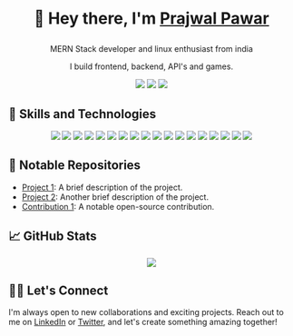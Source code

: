 <!-- Your name or username -->
<h1 align="center">
  
  👋 Hey there, I'm [Prajwal Pawar](https://yourwebsite.com)
  
</h1>

<p align="center">MERN Stack developer and linux enthusiast from india</p>
<p align="center">I build frontend, backend, API's and games.</p>


<p align="center">
  <a href="https://www.linkedin.com/in/yourusername/"><img src="https://img.shields.io/badge/-LinkedIn-blue?style=flat&logo=linkedin"></a>
  <a href="https://twitter.com/yourusername"><img src="https://img.shields.io/badge/-Twitter-blue?style=flat&logo=twitter"></a>
  <a href="mailto:youremail@example.com"><img src="https://img.shields.io/badge/-Email-red?style=flat&logo=gmail"></a>
</p>

<!-- Your skills and technologies you're proficient in -->
## 💼 Skills and Technologies

<p align="center">
  <img src="https://img.shields.io/badge/-HTML-E34F26?style=for-the-badge&logo=html5">
  <img src="https://img.shields.io/badge/-CSS-1572B6?style=for-the-badge&logo=css3">
  <img src="https://img.shields.io/badge/-JavaScript-yellow?style=for-the-badge&logo=javascript">
  <img src="https://img.shields.io/badge/-Node.js-339933?style=for-the-badge&logo=node.js">
  <img src="https://img.shields.io/badge/-React-61DAFB?style=for-the-badge&logo=react">
  <img src="https://img.shields.io/badge/-Express-000000?style=for-the-badge&logo=express">
  <img src="https://img.shields.io/badge/-MongoDB-47A248?style=for-the-badge&logo=mongodb">
  <img src="https://img.shields.io/badge/-MySQL-4479A1?style=for-the-badge&logo=mysql">
  <img src="https://img.shields.io/badge/-Firebase-FFCA28?style=for-the-badge&logo=firebase">
  <img src="https://img.shields.io/badge/-Git-F05032?style=for-the-badge&logo=git">
  <img src="https://img.shields.io/badge/-GitHub-181717?style=for-the-badge&logo=github">
  <img src="https://img.shields.io/badge/-Linux-FCC624?style=for-the-badge&logo=linux">
  <img src="https://img.shields.io/badge/-Electron-47848F?style=for-the-badge&logo=electron">
  <img src="https://img.shields.io/badge/-TypeScript-3178C6?style=for-the-badge&logo=typescript">
  <img src="https://img.shields.io/badge/-Postman-FF6C37?style=for-the-badge&logo=postman">
  <img src="https://img.shields.io/badge/-JWT-000000?style=for-the-badge&logo=json-web-tokens">
  <img src="https://img.shields.io/badge/-Socket.io-010101?style=for-the-badge&logo=socket.io">
  <img src="https://img.shields.io/badge/-Visual%20Studio%20Code-007ACC?style=for-the-badge&logo=visual-studio-code">
</p>


<!-- A list of your notable GitHub repositories -->
## 🚀 Notable Repositories

- [Project 1](https://github.com/yourusername/project1): A brief description of the project.
- [Project 2](https://github.com/yourusername/project2): Another brief description of the project.
- [Contribution 1](https://github.com/yourusername/contribution1): A notable open-source contribution.

<!-- A cool visualization of your GitHub stats -->
## 📈 GitHub Stats

<p align="center">
  <img src="https://github-readme-stats.vercel.app/api?username=yourusername&show_icons=true&hide_title=true&hide_border=true&count_private=true">
</p>

<!-- A call-to-action section -->
## 👯‍♂️ Let's Connect

I'm always open to new collaborations and exciting projects. Reach out to me on [LinkedIn](https://www.linkedin.com/in/yourusername/) or [Twitter](https://twitter.com/yourusername), and let's create something amazing together!


